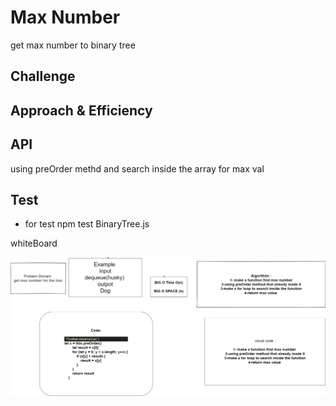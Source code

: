 # Max Number
get max number to binary tree 
## Challenge
## Approach & Efficiency
## API
<!-- Embedded whiteboard image -->
using preOrder methd and search inside the array for max val
## Test 
* for test  npm test BinaryTree.js

whiteBoard

![](./code16.png)

